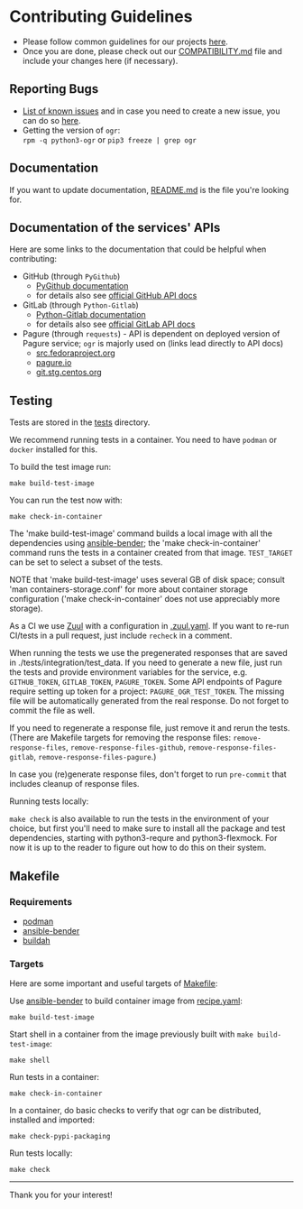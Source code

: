 # Contributing Guidelines

- Please follow common guidelines for our projects [here](https://github.com/packit/contributing).
- Once you are done, please check out our [COMPATIBILITY.md](https://github.com/packit/ogr/blob/main/COMPATIBILITY.md) file and include your changes here (if necessary).

## Reporting Bugs

- [List of known issues](https://github.com/packit/ogr/issues) and in case you need to create a new issue, you can do so [here](https://github.com/packit/ogr/issues/new).
- Getting the version of `ogr`:<br>
  `rpm -q python3-ogr` or `pip3 freeze | grep ogr`

## Documentation

If you want to update documentation, [README.md](README.md) is the file you're looking for.

## Documentation of the services' APIs

Here are some links to the documentation that could be helpful when contributing:

- GitHub (through `PyGithub`)
  - [PyGithub documentation](https://pygithub.readthedocs.io/)
  - for details also see [official GitHub API docs](https://developer.github.com/v3/)
- GitLab (through `Python-Gitlab`)
  - [Python-Gitlab documentation](https://python-gitlab.readthedocs.io/)
  - for details also see [official GitLab API docs](https://docs.gitlab.com/ee/api/)
- Pagure (through `requests`) - API is dependent on deployed version of Pagure service;
  `ogr` is majorly used on (links lead directly to API docs)
  - [src.fedoraproject.org](https://src.fedoraproject.org/api/0/)
  - [pagure.io](https://pagure.io/api/0/)
  - [git.stg.centos.org](https://git.stg.centos.org/api/0/)

## Testing

Tests are stored in the [tests](/tests) directory.

We recommend running tests in a container. You need to have `podman` or
`docker` installed for this.

To build the test image run:

    make build-test-image

You can run the test now with:

    make check-in-container

The 'make build-test-image' command builds a local image with all the dependencies using
[ansible-bender](https://github.com/ansible-community/ansible-bender);
the 'make check-in-container' command runs the tests in a container created
from that image. `TEST_TARGET` can be set to select a subset of the tests.

NOTE that 'make build-test-image' uses several GB of disk space; consult 'man
containers-storage.conf' for more about container storage
configuration ('make check-in-container' does not use appreciably more
storage).

As a CI we use [Zuul](https://softwarefactory-project.io/zuul/t/local/builds?project=packit-service/ogr) with a configuration in [.zuul.yaml](.zuul.yaml).
If you want to re-run CI/tests in a pull request, just include `recheck` in a comment.

When running the tests we use the pregenerated responses that are saved in ./tests/integration/test_data.
If you need to generate a new file, just run the tests and provide environment variables for the service, e.g. `GITHUB_TOKEN`, `GITLAB_TOKEN`, `PAGURE_TOKEN`. Some API endpoints of Pagure require setting up token for a project: `PAGURE_OGR_TEST_TOKEN`.
The missing file will be automatically generated from the real response. Do not forget to commit the file as well.

If you need to regenerate a response file, just remove it and rerun the tests.
(There are Makefile targets for removing the response files: `remove-response-files`, `remove-response-files-github`, `remove-response-files-gitlab`, `remove-response-files-pagure`.)

In case you (re)generate response files, don't forget to run `pre-commit` that includes cleanup of response files.

Running tests locally:

`make check` is also available to run the tests in the environment of your
choice, but first you'll need to make sure to install all the package and test
dependencies, starting with python3-requre and python3-flexmock.
For now it is up to the reader to figure out how to do this on
their system.

## Makefile

### Requirements

- [podman](https://github.com/containers/libpod)
- [ansible-bender](https://pypi.org/project/ansible-bender)
- [buildah](https://github.com/containers/buildah)

### Targets

Here are some important and useful targets of [Makefile](/Makefile):

Use [ansible-bender](https://pypi.org/project/ansible-bender) to build container image from [recipe.yaml](recipe.yaml):

```
make build-test-image
```

Start shell in a container from the image previously built with `make build-test-image`:

```
make shell
```

Run tests in a container:

```
make check-in-container
```

In a container, do basic checks to verify that ogr can be distributed, installed and imported:

```
make check-pypi-packaging
```

Run tests locally:

```
make check
```

---

Thank you for your interest!
